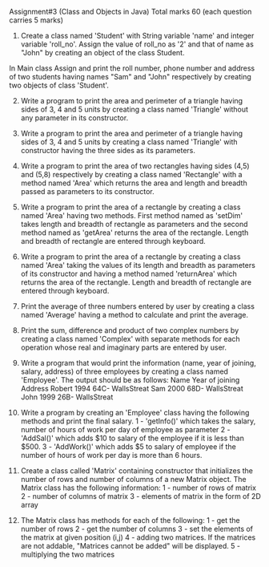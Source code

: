 Assignment#3 (Class and Objects in Java)
Total marks 60 (each question carries 5 marks)


1.	Create a class named 'Student' with String variable 'name' and integer variable 'roll_no'. Assign the value of roll_no as '2' and that of name as "John" by creating an object of the class Student.

In Main class Assign and print the roll number, phone number and address of two students having names "Sam" and "John" respectively by creating two objects of class 'Student'.
	

2.	Write a program to print the area and perimeter of a triangle having sides of 3, 4 and 5 units by creating a class named 'Triangle' without any parameter in its constructor.


3.	Write a program to print the area and perimeter of a triangle having sides of 3, 4 and 5 units by creating a class named 'Triangle' with constructor having the three sides as its parameters.


4.	Write a program to print the area of two rectangles having sides (4,5) and (5,8) respectively by creating a class named 'Rectangle' with a method named 'Area' which returns the area and length and breadth passed as parameters to its constructor.

5.	Write a program to print the area of a rectangle by creating a class named 'Area' having two methods. First method named as 'setDim' takes length and breadth of rectangle as parameters and the second method named as 'getArea' returns the area of the rectangle. Length and breadth of rectangle are entered through keyboard.

6.	Write a program to print the area of a rectangle by creating a class named 'Area' taking the values of its length and breadth as parameters of its constructor and having a method named 'returnArea' which returns the area of the rectangle. Length and breadth of rectangle are entered through keyboard.


7.	Print the average of three numbers entered by user by creating a class named 'Average' having a method to calculate and print the average.

8.	Print the sum, difference and product of two complex numbers by creating a class named 'Complex' with separate methods for each operation whose real and imaginary parts are entered by user.
9.	Write a program that would print the information (name, year of joining, salary, address) of three employees by creating a class named 'Employee'. The output should be as follows:
Name        Year of joining        Address
Robert            1994                64C- WallsStreat
Sam                2000                68D- WallsStreat
John                1999                26B- WallsStreat

10.	Write a program by creating an 'Employee' class having the following methods and print the final salary.
1 - 'getInfo()' which takes the salary, number of hours of work per day of employee as parameter
2 - 'AddSal()' which adds $10 to salary of the employee if it is less than $500.
3 - 'AddWork()' which adds $5 to salary of employee if the number of hours of work per day is more than 6 hours.

11.	Create a class called 'Matrix' containing constructor that initializes the number of rows and number of columns of a new Matrix object. The Matrix class has the following information:
1 - number of rows of matrix
2 - number of columns of matrix
3 - elements of matrix in the form of 2D array

12.	 The Matrix class has methods for each of the following:
1 - get the number of rows
2 - get the number of columns
3 - set the elements of the matrix at given position (i,j)
4 - adding two matrices. If the matrices are not addable, "Matrices cannot be added" will be displayed.
5 - multiplying the two matrices
